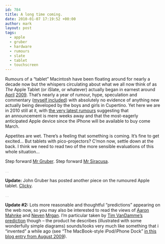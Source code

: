 ```yaml
---
id: 784
title: A long time coming.
date: 2010-01-07 17:19:52 +00:00
author: mark
layout: post
tags:
  - apple
  - gruber
  - hardware
  - rumours
  - slate
  - tablet
  - touchscreen
---
```

Rumours of a &#8220;tablet&#8221; Macintosh have been floating around for nearly a decade now but the whispers circulating about what we all now think of as _The_ Apple Tablet (or iSlate, or whatever) actually began in earnest around [April](http://www.macrumors.com/2009/04/11/steve-jobs-also-overseeing-apple-tablet-or-netbook-device/) [2009](http://www.macrumors.com/2009/04/27/two-new-devices-from-apple-category-defining-media-pad-and-iphone-lite/). That&#8217;s nearly a year of rumour, hype, speculation and commentary ([myself included](http://www.sallonoroff.co.uk/blog/2009/04/the-device-between-iphone-and-mac/)) with absolutely no evidence of anything new actually being developed by the boys and girls in Cupertino. Yet here we are in 2010 still at it, with [the very latest rumours](http://www.macrumors.com/2010/01/04/apple-tablet-scheduled-to-begin-shipping-in-march-two-different-material-casings-being-considered/) suggesting that an announcement is mere weeks away and that the most-eagerly anticipated Apple device since the iPhone will be available to buy come March.

Appetites are wet. There&#8217;s a feeling that something is coming. It&#8217;s fine to get excited&#8230; But tablets with pico-projectors? C&#8217;mon now, settle down at the back. I think we need to read two of the more sensible evaluations of this whole situation&#8230;

Step forward [Mr Gruber](http://daringfireball.net/2009/12/the_tablet). Step forward [Mr Siracusa](http://arstechnica.com/staff/fatbits/2010/01/antacid-tablet.ars).

<span style="color: #c0c0c0;">&#8230;</span>

**Update:** John Gruber has posted another piece on the rumoured Apple tablet. [Clicky](http://daringfireball.net/2010/01/tablet_musings).

<span style="color: #c0c0c0;">&#8230;</span>

**Update #2:** Lots more reasonable and thoughtful &#8220;predictions&#8221; appearing on the web now, so you may also be interested to read the views of [Aaron Mahnke](http://aaronmahnke.com/2009/12/23/apples-tablet-device/) and [Neven](http://mrgan.tumblr.com/post/318412000/diy) [Mrgan](http://mrgan.tumblr.com/post/323938510/diy-pt-ii). I&#8217;m particular taken by [Tim VanDamme&#8217;s prediction](http://maxvoltar.com/archive/dreaming-of-an-apple-tablet) though &#8211; the product he describes (illustrated with some wonderfully simple diagrams) sounds/looks very much like something that i &#8220;invented&#8221; a while ago (see &#8220;The MacBook-style iPod/iPhone Dock&#8221; [in this blog entry from August 2009](http://www.sallonoroff.co.uk/blog/2009/08/shiny-new-apple-products/)).